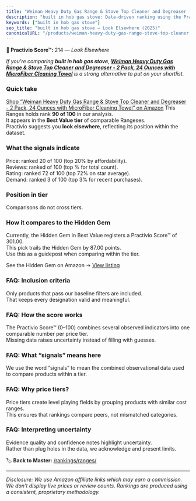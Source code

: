 ```yaml
---
title: "Weiman Heavy Duty Gas Range & Stove Top Cleaner and Degreaser - 2 Pack, 24 Ounces with MicroFiber Cleaning Towel"
description: "built in hob gas stove: Data-driven ranking using the Practivio Score™. Positioned by quality, value, demand, findability, momentum."
keywords: ["built in hob gas stove"]
seo_title: "built in hob gas stove — Look Elsewhere (2025)"
canonicalURL: "/products/weiman-heavy-duty-gas-range-stove-top-cleaner-and-degreaser-2-pack-24-ounces-with-microfiber-cleaning-towel-B06ZZ6BTNT/"
---
```


**🚫 Practivio Score™:** 214 — _Look Elsewhere_


*If you're comparing **built in hob gas stove**, **[Weiman Heavy Duty Gas Range & Stove Top Cleaner and Degreaser - 2 Pack, 24 Ounces with MicroFiber Cleaning Towel](https://www.amazon.com/dp/B06ZZ6BTNT?tag=practivio-20)** is a strong alternative to put on your shortlist.*
### Quick take
[Shop “Weiman Heavy Duty Gas Range & Stove Top Cleaner and Degreaser - 2 Pack, 24 Ounces with MicroFiber Cleaning Towel” on Amazon](https://www.amazon.com/dp/B06ZZ6BTNT?tag=practivio-20)
This Ranges holds rank **90 of 100** in our analysis.  
It appears in the **Best Value tier** of comparable Rangeses.  
Practivio suggests you **look elsewhere**, reflecting its position within the dataset.

### What the signals indicate
Price: ranked 20 of 100 (top 20% by affordability).  
Reviews: ranked  of 100 (top % for total count).  
Rating: ranked 72 of 100 (top 72% on star average).  
Demand: ranked 3 of 100 (top 3% for recent purchases).

### Position in tier
Comparisons do not cross tiers.

### How it compares to the Hidden Gem
Currently, the Hidden Gem in Best Value registers a Practivio Score™ of 301.00.  
This pick trails the Hidden Gem by 87.00 points.  
Use this as a guidepost when comparing within the tier.  

See the Hidden Gem on Amazon → [View listing](https://www.amazon.com/dp/B01MT0UL8N?tag=practivio-20)

### FAQ: Inclusion criteria
Only products that pass our baseline filters are included.  
That keeps every designation valid and meaningful.

### FAQ: How the score works
The Practivio Score™ (0–100) combines several observed indicators into one comparable number per price tier.  
Missing data raises uncertainty instead of filling with guesses.

### FAQ: What “signals” means here
We use the word “signals” to mean the combined observational data used to compare products within a tier.

### FAQ: Why price tiers?
Price tiers create level playing fields by grouping products with similar cost ranges.  
This ensures that rankings compare peers, not mismatched categories.

### FAQ: Interpreting uncertainty
Evidence quality and confidence notes highlight uncertainty.  
Rather than plug holes in the data, we acknowledge and present limits.


🏷️ **Back to Master:** [/rankings/ranges/](/rankings/ranges/)

---
_Disclosure: We use Amazon affiliate links which may earn a commission. We don’t display live prices or review counts. Rankings are produced using a consistent, proprietary methodology._
